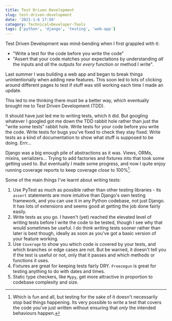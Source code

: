 ```yaml
---
title: Test Driven Development
slug: test-driven-development
date: '2021-1-6 17:50'
category: Technical>Developer-Tools
tags: ['python', 'django', 'testing', 'web-app']
---
```


Test Driven Development was mind-bending when I first grappled with it:

- "Write a test for the code before you write the code"
- "Assert that your code matches your expectations by understanding _all_ the inputs and _all_ the outputs for _every_ function or method I write".

Last summer I was building a web app and began to break things unintentionally
when adding new features. This soon led to lots of clicking around different
pages to test if stuff was still working each time I made an update.

This led to me thinking there must be a better way, which eventually brought
me to Test Driven Development (TDD).

It should have just led me to writing tests, which it did. But googling
whatever I googled got me down the TDD rabbit hole rather than just the "write
some tests" rabbit hole. Write tests for your code before you write the code.
Write tests for bugs you've fixed to check they stay fixed. Write tests as a
kind of documentation to show what stuff is supposed to be doing. Errr...

Django was a big enough pile of abstractions as it was. Views, ORMs, mixins,
serializers... Trying to add factories and fixtures into that took some getting
used to. But eventually I made some progress, and now I quite enjoy running
coverage reports to keep coverage _close_ to 100%[^1].

Some of the main things I've learnt about writing tests:

1. Use PyTest as much as possible rather than other testing libraries - its `assert` statements are more intuitive than Django's own testing framework, and you can use it in any Python codebase, not just Django. It has lots of extensions and seems good at getting the job done fairly easily.
2. Write tests as you go. I haven't (yet) reached the elevated level of writing
   tests before I write the code to be tested, though I see why that would
   sometimes be useful. I do think writing tests sooner rather than later is
   best though, ideally as soon as you've got a basic version of your feature working.
3. Use `Coverage` to show you which code is covered by your tests, and which
   branches or edge cases are not. But be warned, it doesn't tell you if the
   test is useful or not, only that it passes and which methods or functions it
   uses.
4. Fixtures are great for keeping tests fairly DRY. `Freezegun` is great for
   testing anything to do with dates and times.
5. Static type checkers, like `Mypy`, get more attractive in proportion to
   codebase complexity and size.

[^1]:
    Which is fun and all, but testing for the sake of it doesn't necessarily
    stop bad things happening. Its very possible to write a test that covers the
    code you've just written without ensuring that _only_ the intended behaviours
    happen.
